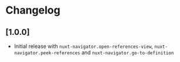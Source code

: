 # Changelog

## [1.0.0]

- Initial release with `nuxt-navigator.open-references-view`, `nuxt-navigator.peek-references` and `nuxt-navigator.go-to-definition`
